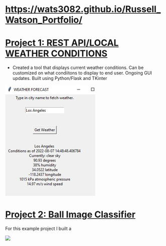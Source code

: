 # https://wats3082.github.io/Russell_Watson_Portfolio/





# [Project 1: REST API/LOCAL WEATHER CONDITIONS](https://github.com/wats3082/WeatherAppProject.git) 
* Created a tool that displays current weather conditions. Can be customized on what condiitons to display to end user. Ongoing GUI updates. Built using Python/Flask and TKinter


![](/ZZAAAASS.jpg)


# [Project 2: Ball Image Classifier](https://github.com/PlayingNumbers/ball_image_classifier) 
For this example project I built a 

![](/images/matrix_results.png)
